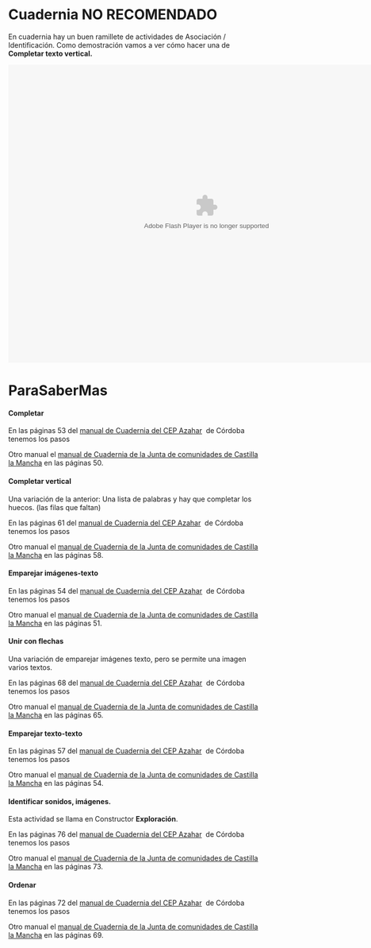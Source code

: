 
# Cuadernia NO RECOMENDADO

En cuadernia hay un buen ramillete de actividades de Asociación / Identificación. Como demostración vamos a ver cómo hacer una de **Completar texto vertical.**

<object data="http://aularagon.catedu.es/materialesaularagon2013/herramelabor/tm3/ASOID_cuadernia.swf" height="600" type="application/x-shockwave-flash" width="800"><param name="src" value="http://aularagon.catedu.es/materialesaularagon2013/herramelabor/tm3/ASOID_cuadernia.swf"/></object>

# ParaSaberMas

#### Completar

En las páginas 53 del [manual de Cuadernia del CEP Azahar](http://www.cepazahar.org/recursos/mod/resource/view.php?id=4159)  de Córdoba tenemos los pasos

Otro manual el [manual de Cuadernia de la Junta de comunidades de Castilla la Mancha](http://repositorio.educa.jccm.es/portal/Cuadernia/manual_cuadernia_v3.pdf) en las páginas 50.

#### Completar vertical

Una variación de la anterior: Una lista de palabras y hay que completar los huecos. (las filas que faltan)

En las páginas 61 del [manual de Cuadernia del CEP Azahar](http://www.cepazahar.org/recursos/mod/resource/view.php?id=4159)  de Córdoba tenemos los pasos

Otro manual el [manual de Cuadernia de la Junta de comunidades de Castilla la Mancha](http://repositorio.educa.jccm.es/portal/Cuadernia/manual_cuadernia_v3.pdf) en las páginas 58.

#### Emparejar imágenes-texto

En las páginas 54 del [manual de Cuadernia del CEP Azahar](http://www.cepazahar.org/recursos/mod/resource/view.php?id=4159)  de Córdoba tenemos los pasos

Otro manual el [manual de Cuadernia de la Junta de comunidades de Castilla la Mancha](http://repositorio.educa.jccm.es/portal/Cuadernia/manual_cuadernia_v3.pdf) en las páginas 51.

#### Unir con flechas

Una variación de emparejar imágenes texto, pero se permite una imagen varios textos.

En las páginas 68 del [manual de Cuadernia del CEP Azahar](http://www.cepazahar.org/recursos/mod/resource/view.php?id=4159)  de Córdoba tenemos los pasos

Otro manual el [manual de Cuadernia de la Junta de comunidades de Castilla la Mancha](http://repositorio.educa.jccm.es/portal/Cuadernia/manual_cuadernia_v3.pdf) en las páginas 65.

#### Emparejar texto-texto

En las páginas 57 del [manual de Cuadernia del CEP Azahar](http://www.cepazahar.org/recursos/mod/resource/view.php?id=4159)  de Córdoba tenemos los pasos

Otro manual el [manual de Cuadernia de la Junta de comunidades de Castilla la Mancha](http://repositorio.educa.jccm.es/portal/Cuadernia/manual_cuadernia_v3.pdf) en las páginas 54.

#### Identificar sonidos, imágenes.

Esta actividad se llama en Constructor **Exploración**.

En las páginas 76 del [manual de Cuadernia del CEP Azahar](http://www.cepazahar.org/recursos/mod/resource/view.php?id=4159)  de Córdoba tenemos los pasos

Otro manual el [manual de Cuadernia de la Junta de comunidades de Castilla la Mancha](http://repositorio.educa.jccm.es/portal/Cuadernia/manual_cuadernia_v3.pdf) en las páginas 73.

#### Ordenar

En las páginas 72 del [manual de Cuadernia del CEP Azahar](http://www.cepazahar.org/recursos/mod/resource/view.php?id=4159)  de Córdoba tenemos los pasos

Otro manual el [manual de Cuadernia de la Junta de comunidades de Castilla la Mancha](http://repositorio.educa.jccm.es/portal/Cuadernia/manual_cuadernia_v3.pdf) en las páginas 69.

